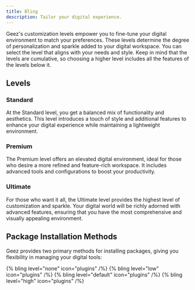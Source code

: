 ```yaml
---
title: Bling
description: Tailor your digital experience.
---
```


Geez's customization levels empower you to fine-tune your digital environment to match your preferences. These levels determine the degree of personalization and sparkle added to your digital workspace. You can select the level that aligns with your needs and style. Keep in mind that the levels are cumulative, so choosing a higher level includes all the features of the levels below it.

## Levels

### Standard

At the Standard level, you get a balanced mix of functionality and aesthetics. This level introduces a touch of style and additional features to enhance your digital experience while maintaining a lightweight environment.

### Premium

The Premium level offers an elevated digital environment, ideal for those who desire a more refined and feature-rich workspace. It includes advanced tools and configurations to boost your productivity.

### Ultimate

For those who want it all, the Ultimate level provides the highest level of customization and sparkle. Your digital world will be richly adorned with advanced features, ensuring that you have the most comprehensive and visually appealing environment.

## Package Installation Methods

Geez provides two primary methods for installing packages, giving you flexibility in managing your digital tools:

{% bling level="none" icon="plugins" /%}
{% bling level="low" icon="plugins" /%}
{% bling level="default" icon="plugins" /%}
{% bling level="high" icon="plugins" /%}
